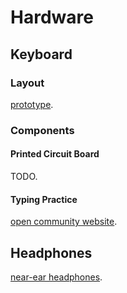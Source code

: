 # Hardware

## Keyboard

### Layout

[prototype](https://configure.zsa.io/moonlander/layouts/DNZPN/latest/0).

### Components

#### Printed Circuit Board

TODO.



#### Typing Practice

[open community website](https://monkeytype.com/).

## Headphones

[near-ear headphones](https://www.amazon.com/dp/B0B73ZCY5B?psc=1&ref=ppx_yo2ov_dt_b_product_details).
